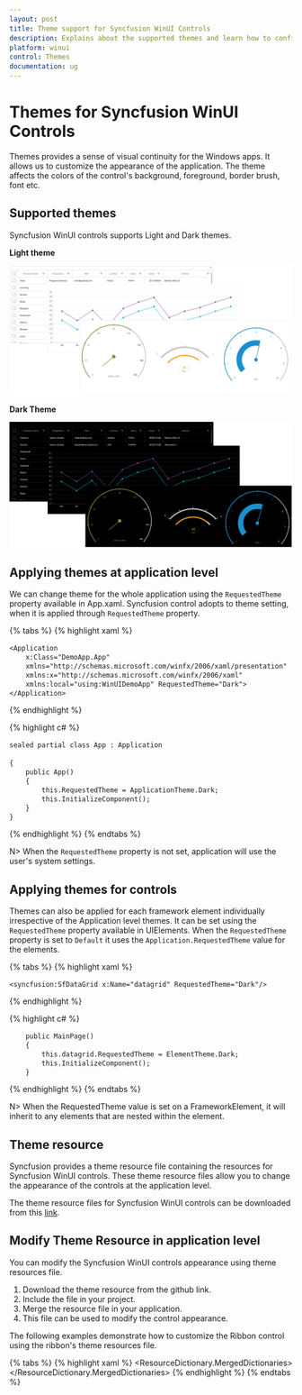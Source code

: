 ```yaml
---
layout: post
title: Theme support for Syncfusion WinUI Controls
description: Explains about the supported themes and learn how to configure themes for Syncfusion WinUI controls.
platform: winui
control: Themes
documentation: ug
---
```


# Themes for Syncfusion WinUI Controls

Themes provides a sense of visual continuity for the Windows apps. It allows us to customize the appearance of the application. The theme affects the colors of the control's background, foreground, border brush, font etc. 

## Supported themes

Syncfusion WinUI controls supports Light and Dark themes. 

**Light theme**

![Light theme for WinUI controls](themes-images/light.png)

**Dark Theme**
    
![Dark theme for WinUI controls](themes-images/dark.png)

## Applying themes at application level

We can change theme for the whole application using the `RequestedTheme` property available in App.xaml. Syncfusion control adopts to theme setting, when it is applied through `RequestedTheme` property. 

{% tabs %}
{% highlight xaml %}

    <Application
        x:Class="DemoApp.App"
        xmlns="http://schemas.microsoft.com/winfx/2006/xaml/presentation"
        xmlns:x="http://schemas.microsoft.com/winfx/2006/xaml"
        xmlns:local="using:WinUIDemoApp" RequestedTheme="Dark">
    </Application>

{% endhighlight %}

{% highlight c# %}

    sealed partial class App : Application

    {
        public App()
        {
            this.RequestedTheme = ApplicationTheme.Dark;
            this.InitializeComponent();
        }
    }

{% endhighlight %}
{% endtabs %}

N> When the `RequestedTheme` property is not set, application will use the user's system settings.

## Applying themes for controls

Themes can also be applied for each framework element individually irrespective of the Application level themes. It can be set using the `RequestedTheme` property available in UIElements. When the `RequestedTheme` property is set to `Default` it uses the `Application.RequestedTheme` value for the elements.

{% tabs %}
{% highlight xaml %}

    <syncfusion:SfDataGrid x:Name="datagrid" RequestedTheme="Dark"/>

{% endhighlight %}

{% highlight c# %}

        public MainPage()
        {
            this.datagrid.RequestedTheme = ElementTheme.Dark;
            this.InitializeComponent();
        }

{% endhighlight %}
{% endtabs %}

N> When the RequestedTheme value is set on a FrameworkElement, it will inherit to any elements that are nested within the element.

## Theme resource

Syncfusion provides a theme resource file containing the resources for Syncfusion WinUI controls. These theme resource files allow you to change the appearance of the controls at the application level.

The theme resource files for Syncfusion WinUI controls can be downloaded from this [link](https://github.com/MuthusamyPonraj/winui-controls-theme-resource-files/blob/master/).

## Modify Theme Resource in application level

You can modify the Syncfusion WinUI controls appearance using theme resources file.

1. Download the theme resource from the github link.
2. Include the file in your project.
3. Merge the resource file in your application.
4. This file can be used to modify the control appearance.

The following examples demonstrate how to customize the Ribbon control using the ribbon's theme resources file.

{% tabs %}
{% highlight xaml %}
<ResourceDictionary>
    <ResourceDictionary.MergedDictionaries>
        <ResourceDictionary Source="themeresources.xaml" />
    </ResourceDictionary.MergedDictionaries>
</ResourceDictionary>
{% endhighlight %}
{% endtabs %}







